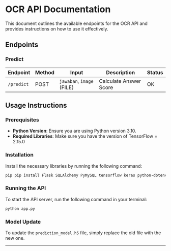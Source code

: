 # OCR API Documentation

This document outlines the available endpoints for the OCR API and provides instructions on how to use it effectively.

## Endpoints

### Predict

| Endpoint   | Method | Input                          | Description         | Status |
|------------|--------|--------------------------------|---------------------|--------|
| `/predict` | POST   | `jawaban`, `image` (FILE)      | Calculate Answer Score | OK     |

## Usage Instructions

### Prerequisites

- **Python Version**: Ensure you are using Python version 3.10.
- **Required Libraries**: Make sure you have the version of TensorFlow = 2.15.0

### Installation

Install the necessary libraries by running the following command:

```bash
pip pip install Flask SQLAlchemy PyMySQL tensorflow keras python-dotenv Flask-SQLAlchemy opencv-python
```

### Running the API

To start the API server, run the following command in your terminal:

```bash
python app.py
```

### Model Update

To update the `prediction_model.h5` file, simply replace the old file with the new one.

---
